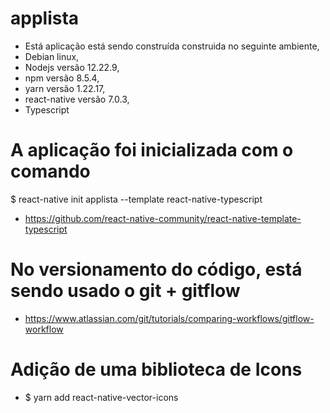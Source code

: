 # applista
 - Está aplicação está sendo construída construida no seguinte ambiente, 
 - Debian linux, 
 - Nodejs versão 12.22.9, 
 - npm versão 8.5.4, 
 - yarn versão 1.22.17, 
 - react-native versão 7.0.3,
 - Typescript 



# A aplicação foi inicializada com o comando 
$ react-native init applista --template react-native-typescript 
- https://github.com/react-native-community/react-native-template-typescript

# No versionamento do código, está sendo usado o git + gitflow 
 - https://www.atlassian.com/git/tutorials/comparing-workflows/gitflow-workflow

# Adição de uma biblioteca de Icons
 - $ yarn add react-native-vector-icons 
